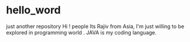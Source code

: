 # hello_word
just another repository
Hi ! people 
Its Rajiv from Asia, I'm just willing to be explored in programming world .
JAVA is my coding language.
